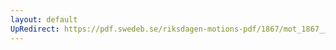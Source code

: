 ```yaml
---
layout: default
UpRedirect: https://pdf.swedeb.se/riksdagen-motions-pdf/1867/mot_1867__ak__00251.pdf
---
```

